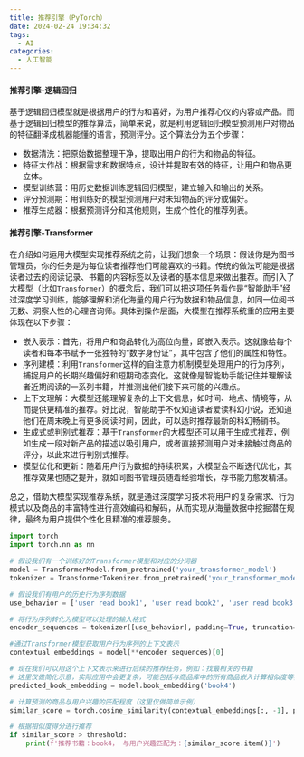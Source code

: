 ```yaml
---
title: 推荐引擎（PyTorch）
date: 2024-02-24 19:34:32
tags:
  - AI
categories:
  - 人工智能
---
```


#### 推荐引擎-逻辑回归

基于逻辑回归模型就是根据用户的行为和喜好，为用户推荐心仪的内容或产品。而基于逻辑回归模型的推荐算法，简单来说，就是利用逻辑回归模型预测用户对物品的特征翻译成机器能懂的语言，预测评分。这个算法分为五个步骤：
- 数据清洗：把原始数据整理干净，提取出用户的行为和物品的特征。
- 特征大作战：根据需求和数据特点，设计并提取有效的特征，让用户和物品更立体。
- 模型训练营：用历史数据训练逻辑回归模型，建立输入和输出的关系。
- 评分预测期：用训练好的模型预测用户对未知物品的评分或偏好。
- 推荐生成器：根据预测评分和其他规则，生成个性化的推荐列表。
<!-- more -->

#### 推荐引擎-Transformer

在介绍如何运用大模型实现推荐系统之前，让我们想象一个场景：假设你是为图书管理员，你的任务是为每位读者推荐他们可能喜欢的书籍。传统的做法可能是根据读者过去的阅读记录、书籍的内容标签以及读者的基本信息来做出推荐。而引入了大模型（比如`Transformer`）的概念后，我们可以把这项任务看作是“智能助手”经过深度学习训练，能够理解和消化海量的用户行为数据和物品信息，如同一位阅书无数、洞察人性的心理咨询师。具体到操作层面，大模型在推荐系统重的应用主要体现在以下步骤：
- 嵌入表示：首先，将用户和商品转化为高位向量，即嵌入表示。这就像给每个读者和每本书赋予一张独特的“数字身份证”，其中包含了他们的属性和特性。
- 序列建模：利用`Transformer`这样的自注意力机制模型处理用户的行为序列，捕捉用户的长期兴趣偏好和短期动态变化。这就像是智能助手能记住并理解读者近期阅读的一系列书籍，并推测出他们接下来可能的兴趣点。
- 上下文理解：大模型还能理解复杂的上下文信息，如时间、地点、情境等，从而提供更精准的推荐。好比说，智能助手不仅知道读者爱读科幻小说，还知道他们在周末晚上有更多阅读时间，因此，可以适时推荐最新的科幻畅销书。
- 生成式或判别式推荐：基于`Transformer`的大模型还可以用于生成式推荐，例如生成一段对新产品的描述以吸引用户，或者直接预测用户对未接触过商品的评分，以此来进行判别式推荐。
- 模型优化和更新：随着用户行为数据的持续积累，大模型会不断迭代优化，其推荐效果也随之提升，就如同图书管理员随着经验增长，荐书能力愈发精湛。

总之，借助大模型实现推荐系统，就是通过深度学习技术将用户的复杂需求、行为模式以及商品的丰富特性进行高效编码和解码，从而实现从海量数据中挖掘潜在规律，最终为用户提供个性化且精准的推荐服务。

```python
import torch
import torch.nn as nn

# 假设我们有一个训练好的Transformer模型和对应的分词器
model = TransformerModel.from_pretrained('your_transformer_model')
tokenizer = TransformerTokenizer.from_pretrained('your_transformer_model')

# 假设我们有用户的历史行为序列数据
use_behavior = ['user read book1', 'user read book2', 'user read book3']

# 将行为序列转化为模型可以处理的输入格式
encoder_sequences = tokenizer([use_behavior], padding=True, truncation= True, return_tensors='pt')

#通过Transformer模型获取用户行为序列的上下文表示
contextual_embeddings = model(**encoder_sequences)[0]

# 现在我们可以用这个上下文表示来进行后续的推荐任务，例如：找最相关的书籍
# 这里仅做简化示意，实际应用中会更复杂，可能包括与商品库中的所有商品嵌入计算相似度等步骤
predicted_book_embedding = model.book_embedding('book4')

# 计算预测的商品与用户兴趣的匹配程度（这里仅做简单示例）
similar_score = torch.cosine_similarity(contextual_embeddings[:, -1], predicted_book_embedding)

# 根据相似度得分进行推荐
if similar_score > threshold:
    print(f'推荐书籍：book4， 与用户兴趣匹配为：{similar_score.item()}')

```